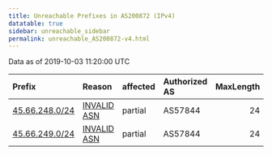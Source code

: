 ```yaml
---
title: Unreachable Prefixes in AS200872 (IPv4)
datatable: true
sidebar: unreachable_sidebar
permalink: unreachable_AS200872-v4.html
---
```


Data as of 2019-10-03 11:20:00 UTC


<div class="datatable-begin"></div>

| Prefix                                                 | Reason                                                                                                 | affected   | Authorized AS   |   MaxLength | Anchor                                         |   unreachable /24s |
|:-------------------------------------------------------|:-------------------------------------------------------------------------------------------------------|:-----------|:----------------|------------:|:-----------------------------------------------|-------------------:|
| [45.66.248.0/24](https://stat.ripe.net/45.66.248.0/24) | [INVALID ASN](https://rpki-validator.ripe.net/announcement-preview?asn=AS200872&prefix=45.66.248.0/24) | partial    | AS57844         |          24 | [RIPE](unreachable_RIPE_NCC_RPKI_Root-v4.html) |                  1 |
| [45.66.249.0/24](https://stat.ripe.net/45.66.249.0/24) | [INVALID ASN](https://rpki-validator.ripe.net/announcement-preview?asn=AS200872&prefix=45.66.249.0/24) | partial    | AS57844         |          24 | [RIPE](unreachable_RIPE_NCC_RPKI_Root-v4.html) |                  1 |

<div class="datatable-end"></div>